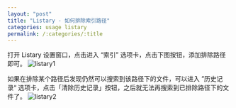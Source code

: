 ```yaml
---
layout: "post"
title: "Listary - 如何排除索引路径"
categories: usage listary
permalink: /:categories/:title
---
```


打开 Listary 设置窗口，点击进入 “索引” 选项卡，点击下图按钮，添加排除路径即可。
![listary1](https://i.imgur.com/q2StYIA.png)

如果在排除某个路径后发现仍然可以搜索到该路径下的文件，可以进入 ”历史记录“ 选项卡，点击「清除历史记录」按钮，之后就无法再搜索到已排除路径下的文件了。
![listary2](https://i.imgur.com/JzWpsS4.png)
